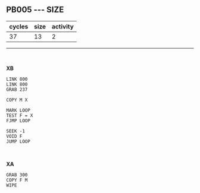 ## PB005 --- SIZE

| cycles | size | activity |
| ------ | ---- | -------- |
| 37 | 13 | 2 |
<hr>
<br>

**XB**

```
LINK 800
LINK 800
GRAB 237

COPY M X

MARK LOOP
TEST F = X
FJMP LOOP

SEEK -1
VOID F
JUMP LOOP
```

<br>

**XA**

```
GRAB 300
COPY F M
WIPE
```
